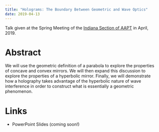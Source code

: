 ```yaml
---
title: "Holograms: The Boundary Between Geometric and Wave Optics"
date: 2019-04-13
---
```


Talk given at the Spring Meeting of the [Indiana Section of AAPT](http://www.inaapt.org/) in April, 2019.

# Abstract

We will use the geometric definition of a parabola to explore the properties of concave and convex mirrors. We will then expand this discussion to explore the properties of a hyperbolic mirror. Finally, we will demonstrate how a holography takes advantage of the hyperbolic nature of wave interference in order to construct what is essentially a geometric phenomenon.


# Links

 * PowerPoint Slides (coming soon!)
